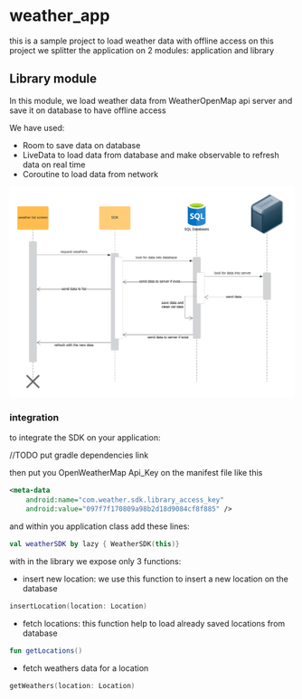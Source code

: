 # weather_app

this is a sample project to load weather data with offline access
on this project we splitter the application on 2 modules: application and library

## Library module
In this module, we load weather data from WeatherOpenMap api server and save it on database to have offline access

We have used:
 - Room to save data on database
 - LiveData to load data from database and make observable to refresh data on real time
 - Coroutine to load data from network

![Sequence diagram](/docs/sequence_diagram.png)
 
### integration
to integrate the SDK on your application: 

//TODO put gradle dependencies link

then put you OpenWeatherMap Api_Key on the manifest file like this
```xml
<meta-data
    android:name="com.weather.sdk.library_access_key"
    android:value="097f7f170809a98b2d18d9084cf8f885" />
```  

and within you application class add these lines:
```kotlin
val weatherSDK by lazy { WeatherSDK(this)}
```

with in the library we expose only 3 functions:
* insert new location:
we use this function to insert a new location on the database

```kotlin
insertLocation(location: Location)
```


* fetch locations:
this function help to load already saved locations from database
```kotlin
fun getLocations()
```

* fetch weathers data for a location

```kotlin
getWeathers(location: Location)
```


